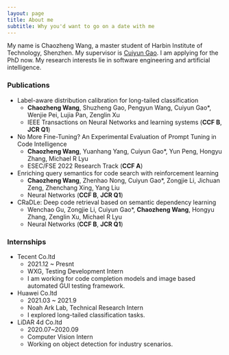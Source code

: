 ```yaml
---
layout: page
title: About me
subtitle: Why you'd want to go on a date with me
---
```


My name is Chaozheng Wang, a master student of Harbin Institute of Technology, Shenzhen. My supervisor is [Cuiyun Gao](https://cuiyungao.github.io/). I am applying for the PhD now. My research interests lie in software engineering and artificial intelligence.

### Publications

- Label-aware distribution calibration for long-tailed classification
  - **Chaozheng Wang**, Shuzheng Gao, Pengyun Wang, Cuiyun Gao*, Wenjie Pei, Lujia Pan, Zenglin Xu
  - IEEE Transactions on Neural Networks and learning systems (**CCF B**, **JCR Q1**)
- No More Fine-Tuning? An Experimental Evaluation of Prompt Tuning in Code Intelligence
  - **Chaozheng Wang**, Yuanhang Yang, Cuiyun Gao*, Yun Peng, Hongyu Zhang, Michael R Lyu
  - ESEC/FSE 2022 Research Track (**CCF A**)
- Enriching query semantics for code search with reinforcement learning
  - **Chaozheng Wang**, Zhenhao Nong, Cuiyun Gao*, Zongjie Li, Jichuan Zeng, Zhenchang Xing, Yang Liu
  - Neural Networks (**CCF B**, **JCR Q1**)
- CRaDLe: Deep code retrieval based on semantic dependency learning
  - Wenchao Gu, Zongjie Li, Cuiyun Gao*, **Chaozheng Wang**, Hongyu Zhang, Zenglin Xu, Michael R Lyu
  - Neural Networks (**CCF B**, **JCR Q1**)

### Internships
- Tecent Co.ltd
  - 2021.12 ~ Presnt 
  - WXG, Testing Development Intern
  - I am working for code completion models and image based automated GUI testing framework.
- Huawei Co.ltd
  - 2021.03 ~ 2021.9
  - Noah Ark Lab, Technical Research Intern
  - I explored long-tailed classification tasks.
- LiDAR 4d Co.ltd
  - 2020.07~2020.09
  - Computer Vision Intern
  - Working on object detection for industry scenarios.